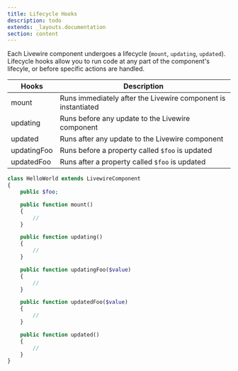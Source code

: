 ```yaml
---
title: Lifecycle Hooks
description: todo
extends: _layouts.documentation
section: content
---
```


Each Livewire component undergoes a lifecycle (`mount`, `updating`, `updated`). Lifecycle hooks allow you to run code at any part of the component's lifecyle, or before specific actions are handled.

Hooks | Description
--- | ---
mount | Runs immediately after the Livewire component is instantiated
updating | Runs before any update to the Livewire component
updated | Runs after any update to the Livewire component
updatingFoo | Runs before a property called `$foo` is updated
updatedFoo | Runs after a property called `$foo` is updated

```php
class HelloWorld extends LivewireComponent
{
    public $foo;

    public function mount()
    {
        //
    }

    public function updating()
    {
        //
    }

    public function updatingFoo($value)
    {
        //
    }

    public function updatedFoo($value)
    {
        //
    }

    public function updated()
    {
        //
    }
}
```

